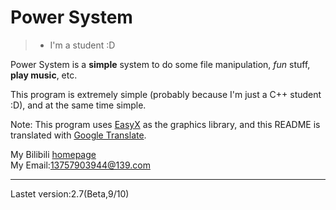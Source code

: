 # Power System

> - I'm a student :D

Power System is a <b>simple</b> system to do some file manipulation, *fun* stuff, <b>play music</b>, etc.

This program is extremely simple (probably because I'm just a C++ student :D), and at the same time simple.

Note: This program uses [EasyX](https://easyx.cn) as the graphics library, and this README is translated with [Google Translate](https://translate.google.cn/).

My Bilibili [homepage](https://space.bilibili.com/600523682)</br>
My Email:13757903944@139.com

---
Lastet version:2.7(Beta,9/10)
